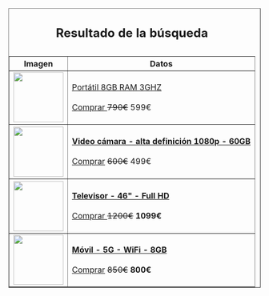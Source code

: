 ﻿<!DOCTYPE html PUBLIC "-//W3C//DTD XHTML 1.0 Strict//EN" "http://www.w3.org/TR/xhtml1/DTD/xhtml1-strict.dtd">
 <!-- plantilla para paginas web-->
<html xmlns="http://www.w3.org/1999/xhtml" xml:lang="es" lang="es">
  <head>
    <meta http-equiv="Content-Type" content="text/html; charset=utf-8" />
    <title>Página de prueba</title>
  </head>
  <body>
	<table border="1">
		<caption><h2>Resultado de la búsqueda</h2></caption>
			<tr>
				<th>Imagen</th>
				<th>Datos</th>
			</tr>
			<tr>
				<td><img src="../Imagenes/portatil.jpg" width="100" height="100"/></td>
				<td><a href="https://clashroyale.com/es/blog/release-notes/">Portátil 8GB RAM 3GHZ</a><br/><br/>
				<a href="https://es.wikipedia.org/wiki/Modelo_TCP/IP#:~:text=El%20modelo%20TCP%2FIP%20es,en%20la%20d%C3%A9cada%20de%201970.">Comprar </a>
				<del>790€</del> 599€</td>
			</tr>
			<tr>
				<th><img src="../Imagenes/videocamara.jpg" width="100" height="100"/></th>
				<td><a href="https://www.softzone.es/programas/sistema/instalar-guest-addition-virtual-box/"><b>Video cámara - alta definición 1080p - 60GB</b></a>
				<br/><br/><a href="https://clongeek.com/como-instalar-guest-additions-en-virtualbox/">Comprar</a> <del>600€</del> 499€
				</td>
			</tr>
			<tr>
				<th><img src="../Imagenes/Televisor.jpg" width="100" height="100"/></th>
				<td><a href="https://es.wikipedia.org/wiki/Cable_coaxial"><b>Televisor - 46" - Full HD</b></a><br/><br/>
				<a href="https://www.youtube.com/watch?v=hjQMJ3CMDls">Comprar </a><del>1200€</del><b> 1099€</b></td>
			</tr>
			<tr>
				<td><img src="../Imagenes/movil.jpg" width="100" height="100"/></td>
				<td><a href="https://kelme.com/es/"><b>Móvil - 5G - WiFi - 8GB</b></a><br/><br/>
				<a href="https://www.bing.com/">Comprar</a> <del>850€</del> <b>800€</b></td>
			</tr>
	</table>
  </body>
</html>